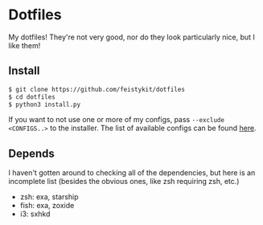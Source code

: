 # Dotfiles

My dotfiles! They're not very good, nor do they look particularly nice, but I like them!

## Install

``` sh
$ git clone https://github.com/feistykit/dotfiles
$ cd dotfiles
$ python3 install.py
```

If you want to not use one or more of my configs, pass `--exclude <CONFIGS..>` to the installer. The list of available configs can be found [here](./modules-list).

## Depends
I haven't gotten around to checking all of the dependencies, but here is an incomplete list (besides the obvious ones, like zsh requiring zsh, etc.)
 - zsh: exa, starship
 - fish: exa, zoxide
 - i3: sxhkd
